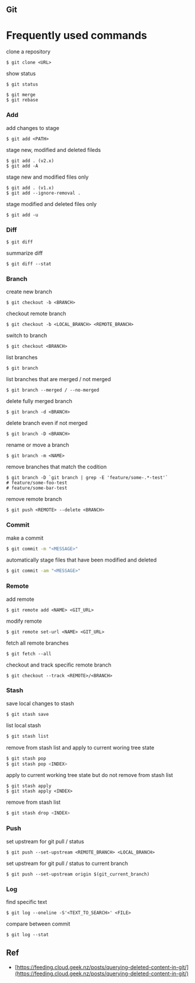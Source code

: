 ## Git

# Frequently used commands

clone a repository

```
$ git clone <URL>
```

show status

```
$ git status
```

```
$ git merge
$ git rebase
```

### Add

add changes to stage

```
$ git add <PATH>
```

stage new, modified and deleted fileds

```
$ git add . (v2.x)
$ git add -A
```

stage new and modified files only

```
$ git add . (v1.x)
$ git add --ignore-removal .
```

stage modified and deleted files only

```
$ git add -u
```

### Diff

```
$ git diff
```

summarize diff

```
$ git diff --stat
```

### Branch

create  new branch

```
$ git checkout -b <BRANCH>
```

checkout remote branch

```
$ git checkout -b <LOCAL_BRANCH> <REMOTE_BRANCH>
```

switch to branch

```
$ git checkout <BRANCH>
```

list branches

```
$ git branch
```

list branches that are merged / not merged

```
$ git branch --merged / --no-merged
```

delete fully merged branch

```
$ git branch -d <BRANCH>
```

delete branch even if not merged

```
$ git branch -D <BRANCH>
```

rename or move a branch

```
$ git branch -m <NAME>
```

remove branches that match the codition

    $ git branch -D `git branch | grep -E 'feature/some-.*-test'`
    # feature/some-foo-test
    # feature/some-bar-test

remove remote branch

```
$ git push <REMOTE> --delete <BRANCH>
```

### Commit

make a commit

```sh
$ git commit -m "<MESSAGE>"
```

automatically stage files that have been modified and deleted

```sh
$ git commit -am "<MESSAGE>"
```

### Remote

add remote

```
$ git remote add <NAME> <GIT_URL>
```

modify remote

```
$ git remote set-url <NAME> <GIT_URL>
```

fetch all remote branches

```
$ git fetch --all
```

checkout and track specific remote branch

```
$ git checkout --track <REMOTE>/<BRANCH>
```

### Stash

save local changes to stash

```
$ git stash save
```

list local stash

```sh
$ git stash list
```

remove from stash list and apply to current woring tree state

```sh
$ git stash pop
$ git stash pop <INDEX>
```

apply to current working tree state but do not remove from stash list

```
$ git stash apply
$ git stash apply <INDEX>
```

remove from stash list

```sh
$ git stash drop <INDEX>
```

### Push

set upstream for git pull / status

```
$ git push --set-upstream <REMOTE_BRANCH> <LOCAL_BRANCH>
```

set upstream for git pull / status to current branch

```
$ git push --set-upstream origin $(git_current_branch)
```

### Log

find specific text

```
$ git log --oneline -S'<TEXT_TO_SEARCH>' <FILE>
```

compare between commit

```
$ git log --stat
```

## Ref

* [https://feeding.cloud.geek.nz/posts/querying-deleted-content-in-git/](https://feeding.cloud.geek.nz/posts/querying-deleted-content-in-git/)



